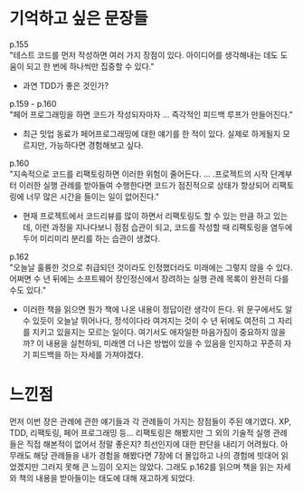 # 기억하고 싶은 문장들

p.155 </br>
"테스트 코드를 먼저 작성하면 여러 가지 장점이 있다. 아이디어를 생각해내는 데도 도움이 되고 한 번에 하나씩만 집중할 수 있다."

- 과연 TDD가 좋은 것인가?

p.159 - p.160 </br>
"페어 프로그래밍을 하면 코드가 작성되자마자 ... 즉각적인 피드백 루프가 만들어진다."

- 최근 밋업 동료가 페어프로그래밍에 대한 얘기를 한 적이 있다. 실제로 하게될지 모르지만, 가능하다면 경험해보고 싶다.

p.160 </br>
"지속적으로 코드를 리팩토링하면 이러한 위험이 줄어든다. ... .프로젝트의 시작 단계부터 이러한 실행 관례를 받아들여 수행한다면 코드가 점진적으로 상태가 향상되어 리팩토링에 너무 많은 시간을 들이는 일이 없어진다."

- 현재 프로젝트에서 코드리뷰를 많이 하면서 리팩토링도 할 수 있는 만큼 하고 있는데, 이런 과정을 지나다보니 점점 습관이 되고, 코드를 작성할 때 리팩토링을 염두에 두어 미리미리 분리를 하는 습관이 생겼다.

p.162 </br>
"오늘날 훌륭한 것으로 취급되던 것이라도 인정했더라도 미래에는 그렇지 않을 수 있다. 어쩌면 수 년 뒤에는 소프트웨어 장인정신에서 장려하는 실행 관례 목록이 완전히 다를 수도 있다."

- 이러한 책을 읽으면 뭔가 책에 나온 내용이 정답이란 생각이 든다. 위 문구에서도 알 수 있듯이 오늘날 뛰어나다, 정석이다라 여겨지는 것이 수 년 뒤에도 여전히 그 자리를 지키고 있을지는 모르는 일이다. 여기서도 애자일한 마음가짐이 중요하지 않을까? 이 내용을 실천하되, 미래엔 더 나은 방법이 있을 수 있음을 인지하고 꾸준히 자기 피드백을 하는 자세를 가져야겠다.

# 느낀점

먼저 이번 장은 관례에 관한 얘기들과 각 관례들이 가지는 장점들이 주된 얘기였다. XP, TDD, 리팩토링, 페어 프로그래밍 등... 리팩토링은 해봤지만 그 외의 기술적 실행 관례들은 직접 해본적이 없어서 정말 좋은지? 최선인지에 대한 판단을 내리기 어려웠다. 아무래도 해당 관례들을 내가 경험을 해봤다면 7장에 더 몰입하고 나의 경험에 빗대어 읽었겠지만 그러지 못해 큰 느낌이 오지는 않았다. 그래도 p.162를 읽으며 책을 읽는 자세와 책의 내용을 받아들이는 태도에 대해 재고하게 되었다.

